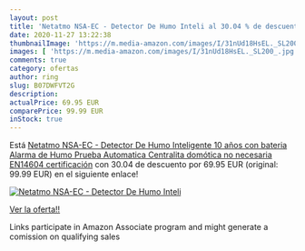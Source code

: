 ```yaml
---
layout: post
title: 'Netatmo NSA-EC - Detector De Humo Inteli al 30.04 % de descuento'
date: 2020-11-27 13:22:38
thumbnailImage: 'https://m.media-amazon.com/images/I/31nUd18HsEL._SL200_.jpg'
images: [ 'https://m.media-amazon.com/images/I/31nUd18HsEL._SL200_.jpg' ]
comments: true
category: ofertas
author: ring
slug: B07DWFVT2G
description:
actualPrice: 69.95 EUR
comparePrice: 99.99 EUR
inStock: true
---
```


Está [Netatmo NSA-EC - Detector De Humo Inteligente  10 años con bateria  Alarma de Humo  Prueba Automatica  Centralita domótica no necesaria  EN14604 certificación](https://www.amazon.es/dp/B07DWFVT2G/?tag=tolees-21) con 30.04 de descuento por 69.95 EUR (original: 99.99 EUR) en el siguiente enlace!

[![Netatmo NSA-EC - Detector De Humo Inteli](https://m.media-amazon.com/images/I/31nUd18HsEL._SL200_.jpg)](https://www.amazon.es/dp/B07DWFVT2G/?tag=tolees-21)

[Ver la oferta!!](https://www.amazon.es/dp/B07DWFVT2G/?tag=tolees-21)

Links participate in Amazon Associate program and might generate a comission on qualifying sales


